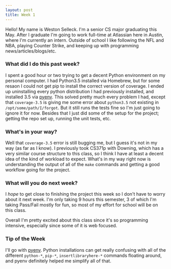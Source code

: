 ```yaml
---
layout: post
title: Week 1
---
```


Hello! My name is Weston Selleck. I'm a senior CS major graduating this May. After I graduate I'm going to work full-time at Atlassian here in Austin, where I'm currently an intern. Outside of school I like following the NFL and NBA, playing Counter Strike, and keeping up with programming news/articles/blogs/etc.

### What did I do this past week?
I spent a good hour or two trying to get a decent Python environment on my personal computer. I had Python3.5 installed via Homebrew, but for some resaon I could not get pip to install the correct version of coverage. I ended up uninstalling every python distribution I had previously installed, and installed 3.5 via [pyenv](https://github.com/yyuu/pyenv). This solved pretty much every problem I had, except that `coverage-3.5` is giving me some error about `python3.5` not existing in `/opt/some/path/I/forgot`. But it still runs the tests fine so I'm just going to ignore it for now. Besides that I just did some of the setup for the project; getting the repo set up, running the unit tests, etc.

### What's in your way?
Well that `coverage-3.5` error is still bugging me, but I guess it's not in my way (as far as I know). I previously took CS371p with Downing, which has a very similar course structure to this class, so I think I have at least a decent idea of the kind of workload to expect. What's in my way right now is understanding the output of all of the `make` commands and getting a good workflow going for the project.

### What will you do next week?
I _hope_ to get close to finishing the project this week so I don't have to worry about it next week. I'm only taking 9 hours this semester, 3 of which I'm taking Pass/Fail mostly for fun, so most of my effort for school will be on this class.

Overall I'm pretty excited about this class since it's so programming intensive, especially since some of it is web focused.

### Tip of the Week
I'll go with [pyenv](https://github.com/yyuu/pyenv). Python installations can get really confusing with all of the different `python-*`, `pip-*`, `insertlibraryhere-*` commands floating around, and pyenv definitely helped me simplify all of that.
